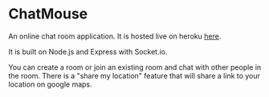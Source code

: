 # ChatMouse

An online chat room application. It is hosted live on heroku [here](https://dashboard.heroku.com/apps/chat-mouse).

It is built on Node.js and Express with Socket.io.

You can create a room or join an existing room and chat with other people in the room. There is a "share my location" feature that will share a link to your location on google maps.